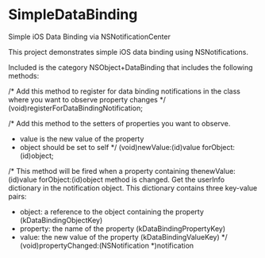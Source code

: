 # SimpleDataBinding
Simple iOS Data Binding via NSNotificationCenter

This project demonstrates simple iOS data binding using NSNotifications.  

Included is the category NSObject+DataBinding that includes the following methods:

/*
Add this method to register for data binding notifications in the class
where you want to observe property changes
*/
(void)registerForDataBindingNotification;

/* Add this method to the setters of properties you want to observe.
 - value is the new value of the property
 - object should be set to self
*/
(void)newValue:(id)value forObject:(id)object;

/*
This method will be fired when a property containing thenewValue:(id)value forObject:(id)object method is changed.
Get the userInfo dictionary in the notification object.  This dictionary contains three key-value pairs:
 - object: a reference to the object containing the property (kDataBindingObjectKey)
 - property: the name of the property (kDataBindingPropertyKey)
 - value: the new value of the property (kDataBindingValueKey)
*/
(void)propertyChanged:(NSNotification *)notification

